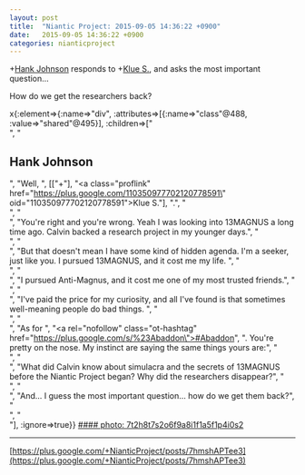 ```yaml
---
layout: post
title:  "Niantic Project: 2015-09-05 14:36:22 +0900"
date:   2015-09-05 14:36:22 +0900
categories: nianticproject
---
```

+[Hank Johnson](https://plus.google.com/117792105926525258257 "") responds to +[Klue S.](https://plus.google.com/110350977702120778591 ""), and asks the most important question...

How do we get the researchers back?

x{:element=>{:name=>"div", :attributes=>[{:name=>"class"@488, :value=>"shared"@495}], :children=>["<br />", "<h2>Hank Johnson</h2>", "Well, ", [["+"], "<a class=\"proflink\" href=\"https://plus.google.com/110350977702120778591\" oid=\"110350977702120778591\">Klue S.</a>"], ".", "<br />", "<br />", "You're right and you're wrong. Yeah I was looking into 13MAGNUS a long time ago. Calvin backed a research project in my younger days.", "<br />", "<br />", "But that doesn't mean I have some kind of hidden agenda. I'm a seeker, just like you. I pursued 13MAGNUS, and it cost me my life. ", "<br />", "<br />", "I pursued Anti-Magnus, and it cost me one of my most trusted friends.", "<br />", "<br />", "I've paid the price for my curiosity, and all I've found is that sometimes well-meaning people do bad things. ", "<br />", "<br />", "As for ", "<a rel=\"nofollow\" class=\"ot-hashtag\" href=\"https://plus.google.com/s/%23Abaddon\">#Abaddon</a>", ". You're pretty on the nose. My instinct are saying the same things yours are:", "<br />", "<br />", "What did Calvin know about simulacra and the secrets of 13MAGNUS before the Niantic Project began? Why did the researchers disappear?", "<br />", "<br />", "And... I guess the most important question... how do we get them back?", "<br />", "<br />"], :ignore=>true}}
[#### photo: 7t2h8t7s2o6f9a8i1f1a5f1p4i0s2](https://lh3.googleusercontent.com/-nozKF-Ji_0Q/Vep-VupVf-I/AAAAAAAADJ0/50J9ueethwA/w800-h565/MightandPower.jpg "")
- - -
[https://plus.google.com/+NianticProject/posts/7hmshAPTee3](https://plus.google.com/+NianticProject/posts/7hmshAPTee3)
